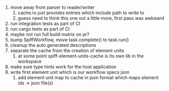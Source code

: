 1. move away from parser to reader/writer
   1. cache.rs just provides entries which include path to write to
   1. guess need to think this one out a little more, first pass was awkward
1. run integration tests as part of CI
1. run cargo tests as part of CI
1. maybe not run full build matrix on pr?
1. bump SpiffWorkflow, move task.complete() to task.run()
1. cleanup the auto generated descriptions
1. separate the cache from the creation of element units
   1. at some point spiff-element-units-cache is its own lib in the workspace
1. make sure type hints work for the host application
1. write first element unit which is our workflow specs json
   1. add element unit map to cache in json format which maps element ids -> json file(s)